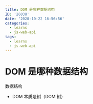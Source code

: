 ```yaml
---
title: DOM 是哪种数据结构
ID: '26038'
date: '2020-10-22 16:56:56'
categories:
  - learns
  - js-web-api
tags:
  - learns
  - js-web-api
---
```


# DOM 是哪种数据结构

数据结构

- DOM 本质是树（DOM 树）
 
 
